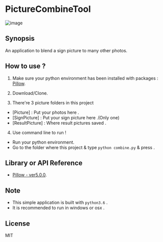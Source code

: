# PictureCombineTool
![image]()
## Synopsis

An application to blend a sign picture to many other photos. 

## How to use ?

1. Make sure your python environment has been installed with packages : [Pillow](https://pypi.python.org/pypi/Pillow/5.0.0).

2. Download/Clone.

3. There're 3 picture folders in this project
  + [Picture] : Put your photos here .
  + [SignPicture] : Put your sign picture here .(Only one)
  + [ResultPicture] : Where result pictures saved .

4. Use command line to run ! 
  + Run your python environment.
  + Go to the folder where this project & type `python combine.py` & press <Enter>.

## Library or API Reference

* [Pillow - ver5.0.0](https://pypi.python.org/pypi/Pillow/5.0.0).

## Note
+ This simple application is built with `python3.6` .
+ It is recommended to run in windows or osx .

## License
MIT
